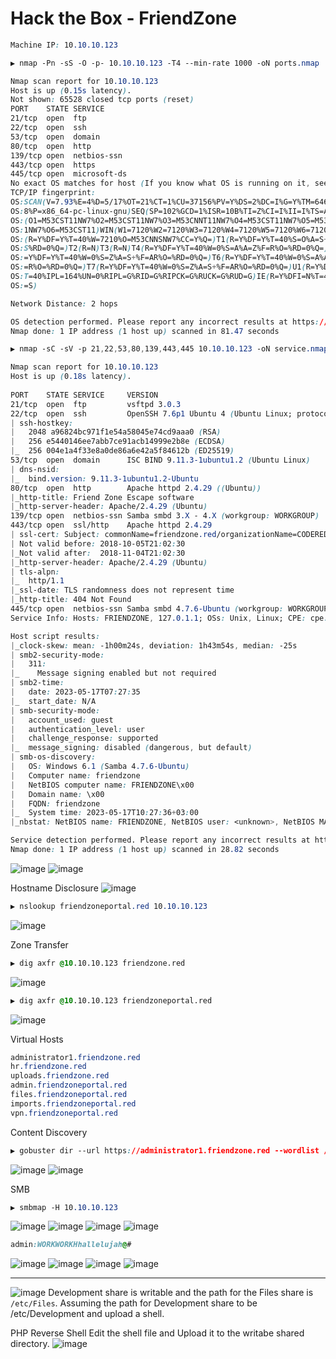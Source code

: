 # Hack the Box - FriendZone

```CSS
Machine IP: 10.10.10.123
```

```CSS
▶ nmap -Pn -sS -O -p- 10.10.10.123 -T4 --min-rate 1000 -oN ports.nmap

Nmap scan report for 10.10.10.123
Host is up (0.15s latency).
Not shown: 65528 closed tcp ports (reset)
PORT    STATE SERVICE
21/tcp  open  ftp
22/tcp  open  ssh
53/tcp  open  domain
80/tcp  open  http
139/tcp open  netbios-ssn
443/tcp open  https
445/tcp open  microsoft-ds
No exact OS matches for host (If you know what OS is running on it, see https://nmap.org/submit/ ).
TCP/IP fingerprint:
OS:SCAN(V=7.93%E=4%D=5/17%OT=21%CT=1%CU=37156%PV=Y%DS=2%DC=I%G=Y%TM=64647D0
OS:8%P=x86_64-pc-linux-gnu)SEQ(SP=102%GCD=1%ISR=10B%TI=Z%CI=I%II=I%TS=A)OPS
OS:(O1=M53CST11NW7%O2=M53CST11NW7%O3=M53CNNT11NW7%O4=M53CST11NW7%O5=M53CST1
OS:1NW7%O6=M53CST11)WIN(W1=7120%W2=7120%W3=7120%W4=7120%W5=7120%W6=7120)ECN
OS:(R=Y%DF=Y%T=40%W=7210%O=M53CNNSNW7%CC=Y%Q=)T1(R=Y%DF=Y%T=40%S=O%A=S+%F=A
OS:S%RD=0%Q=)T2(R=N)T3(R=N)T4(R=Y%DF=Y%T=40%W=0%S=A%A=Z%F=R%O=%RD=0%Q=)T5(R
OS:=Y%DF=Y%T=40%W=0%S=Z%A=S+%F=AR%O=%RD=0%Q=)T6(R=Y%DF=Y%T=40%W=0%S=A%A=Z%F
OS:=R%O=%RD=0%Q=)T7(R=Y%DF=Y%T=40%W=0%S=Z%A=S+%F=AR%O=%RD=0%Q=)U1(R=Y%DF=N%
OS:T=40%IPL=164%UN=0%RIPL=G%RID=G%RIPCK=G%RUCK=G%RUD=G)IE(R=Y%DFI=N%T=40%CD
OS:=S)

Network Distance: 2 hops

OS detection performed. Please report any incorrect results at https://nmap.org/submit/ .
Nmap done: 1 IP address (1 host up) scanned in 81.47 seconds
```

```CSS
▶ nmap -sC -sV -p 21,22,53,80,139,443,445 10.10.10.123 -oN service.nmap

Nmap scan report for 10.10.10.123
Host is up (0.18s latency).      
                                                                                     
PORT    STATE SERVICE     VERSION
21/tcp  open  ftp         vsftpd 3.0.3  
22/tcp  open  ssh         OpenSSH 7.6p1 Ubuntu 4 (Ubuntu Linux; protocol 2.0)
| ssh-hostkey:                           
|   2048 a96824bc971f1e54a58045e74cd9aaa0 (RSA)
|   256 e5440146ee7abb7ce91acb14999e2b8e (ECDSA)
|_  256 004e1a4f33e8a0de86a6e42a5f84612b (ED25519)
53/tcp  open  domain      ISC BIND 9.11.3-1ubuntu1.2 (Ubuntu Linux)                                                                                                        
| dns-nsid: 
|_  bind.version: 9.11.3-1ubuntu1.2-Ubuntu                                                                                                                                 
80/tcp  open  http        Apache httpd 2.4.29 ((Ubuntu))    
|_http-title: Friend Zone Escape software
|_http-server-header: Apache/2.4.29 (Ubuntu)
139/tcp open  netbios-ssn Samba smbd 3.X - 4.X (workgroup: WORKGROUP)
443/tcp open  ssl/http    Apache httpd 2.4.29
| ssl-cert: Subject: commonName=friendzone.red/organizationName=CODERED/stateOrProvinceName=CODERED/countryName=JO
| Not valid before: 2018-10-05T21:02:30
|_Not valid after:  2018-11-04T21:02:30
|_http-server-header: Apache/2.4.29 (Ubuntu)
| tls-alpn: 
|_  http/1.1
|_ssl-date: TLS randomness does not represent time
|_http-title: 404 Not Found
445/tcp open  netbios-ssn Samba smbd 4.7.6-Ubuntu (workgroup: WORKGROUP)
Service Info: Hosts: FRIENDZONE, 127.0.1.1; OSs: Unix, Linux; CPE: cpe:/o:linux:linux_kernel

Host script results:
|_clock-skew: mean: -1h00m24s, deviation: 1h43m54s, median: -25s
| smb2-security-mode: 
|   311: 
|_    Message signing enabled but not required
| smb2-time: 
|   date: 2023-05-17T07:27:35
|_  start_date: N/A
| smb-security-mode: 
|   account_used: guest
|   authentication_level: user
|   challenge_response: supported
|_  message_signing: disabled (dangerous, but default)
| smb-os-discovery: 
|   OS: Windows 6.1 (Samba 4.7.6-Ubuntu)
|   Computer name: friendzone
|   NetBIOS computer name: FRIENDZONE\x00
|   Domain name: \x00
|   FQDN: friendzone
|_  System time: 2023-05-17T10:27:36+03:00
|_nbstat: NetBIOS name: FRIENDZONE, NetBIOS user: <unknown>, NetBIOS MAC: 000000000000 (Xerox)

Service detection performed. Please report any incorrect results at https://nmap.org/submit/ .
Nmap done: 1 IP address (1 host up) scanned in 28.82 seconds
```

![image](https://github.com/0xhardyboy/Hack-the-Box/assets/83878909/06dd652f-5623-439c-9c9c-2a439e9e183e)
![image](https://github.com/0xhardyboy/Hack-the-Box/assets/83878909/e4616dad-d202-41c4-a7b4-31b961b2ef76)

Hostname Disclosure
![image](https://github.com/0xhardyboy/Hack-the-Box/assets/83878909/cf335497-84cf-4db5-8478-f16d624e3baf)
```CSS
▶ nslookup friendzoneportal.red 10.10.10.123
```
![image](https://github.com/0xhardyboy/Hack-the-Box/assets/83878909/b2ff9349-a5d3-4348-822e-d68b949fb424)

Zone Transfer
```CSS
▶ dig axfr @10.10.10.123 friendzone.red
```
![image](https://github.com/0xhardyboy/Hack-the-Box/assets/83878909/d245a5c6-8d45-4d14-ab87-f56c50334d73)

```CSS
▶ dig axfr @10.10.10.123 friendzoneportal.red
```
![image](https://github.com/0xhardyboy/Hack-the-Box/assets/83878909/d76122e3-d1b7-41db-b042-16fd11951483)

Virtual Hosts
```CSS
administrator1.friendzone.red
hr.friendzone.red
uploads.friendzone.red
admin.friendzoneportal.red
files.friendzoneportal.red
imports.friendzoneportal.red
vpn.friendzoneportal.red
```
Content Discovery
```CSS
▶ gobuster dir --url https://administrator1.friendzone.red --wordlist /usr/share/wordlists/seclists/Discovery/Web-Content/directory-list-2.3-small.txt --extensions php --threads 25 --no-tls-validation
```
![image](https://github.com/0xhardyboy/Hack-the-Box/assets/83878909/0da5f1a6-b33e-43f0-aca3-8594537c1577)
![image](https://github.com/0xhardyboy/Hack-the-Box/assets/83878909/b9d30404-2195-4dca-a5ae-752eeb15ca9b)

SMB
```CSS
▶ smbmap -H 10.10.10.123 
```
![image](https://github.com/0xhardyboy/Hack-the-Box/assets/83878909/318b883a-f244-4562-a1a4-b145ca77efe7)
![image](https://github.com/0xhardyboy/Hack-the-Box/assets/83878909/2d3fa62f-789e-4b37-9ce2-dc0fe0e355f7)
![image](https://github.com/0xhardyboy/Hack-the-Box/assets/83878909/10d3cfd7-4f8a-4ad4-bbd2-d75935e016ea)
![image](https://github.com/0xhardyboy/Hack-the-Box/assets/83878909/5672e92e-431e-4765-b445-a685a3341601)
```CSS
admin:WORKWORKHhallelujah@#
```

![image](https://github.com/0xhardyboy/Hack-the-Box/assets/83878909/15569cf5-0257-45fd-ab1c-fe7cddcaf121)
![image](https://github.com/0xhardyboy/Hack-the-Box/assets/83878909/b43c07db-1ccd-4b9e-8c37-2dbb5f62889e)
![image](https://github.com/0xhardyboy/Hack-the-Box/assets/83878909/9b726551-4fbe-4caf-8601-e899684e65d6)
![image](https://github.com/0xhardyboy/Hack-the-Box/assets/83878909/f1756d22-95e9-4d63-9779-9b53ad229c5f)

---

![image](https://github.com/0xhardyboy/Hack-the-Box/assets/83878909/46bd3cba-2ec7-4156-8019-9e5ddd4a7b26)
Development share is writable and the path for the Files share is `/etc/Files`. Assuming the path for Development share to be /etc/Development and upload a shell.

PHP Reverse Shell
Edit the shell file and Upload it to the writabe shared directory.
![image](https://github.com/0xhardyboy/Hack-the-Box/assets/83878909/05fa9182-9aa7-49c5-8dc9-bb1fc8033b90)
